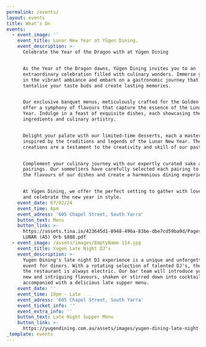 ```yaml
---
permalink: /events/
layout: events
title: What’s On
events:
  - event_image: ''
    event_title: Lunar New Year at Yūgen Dining.
    event_description: >-
      Celebrate the Year of the Dragon with at Yūgen Dining


      As the Year of the Dragon dawns, Yūgen Dining invites you to an
      extraordinary celebration filled with culinary wonders. Immerse yourself
      in the vibrant ambiance and embark on a gastronomic journey that will
      tantalise your taste buds and create lasting memories.


      Our exclusive banquet menus, meticulously crafted for the Golden Orb,
      offer a symphony of flavours that capture the essence of the Lunar New
      Year. Indulge in a feast of exquisite dishes, each showcasing the finest
      ingredients and culinary artistry.


      Delight your palate with our limited-time desserts, each a masterpiece
      inspired by the traditions and legends of the Lunar New Year. These sweet
      creations are a testament to the creativity and skill of our pastry chefs.


      Complement your culinary journey with our expertly curated sake and wine
      pairings. Our sommeliers have carefully selected each pairing to enhance
      the flavours of our dishes and create a harmonious dining experience.


      At Yūgen Dining, we offer the perfect setting to gather with loved ones
      and celebrate the new year in style.
    event_date: 07/02/24
    event_time: 6pm
    event_adress: '605 Chapel Street, South Yarra'
    button_text: Menu
    button_link: >-
      https://assets.tina.io/423645d1-8948-496a-83be-dbe7cd59ba9d/Pages from
      LUNAR (A5) Orb $888.pdf
  - event_image: /assets/images/EmptyName 114.jpg
    event_title: Yugen Late Night DJ's
    event_description: >-
      Yugen Dining's late night DJ experience is a unique and unforgettable
      event for diners. With a rotating selection of talented DJ's, the vibe at
      the restaurant is always electric. Our bar team will introduce you to some
      new and intriguing flavours, shaken or stirred down into cocktails
      accompanied with a delicious late supper menu. 
    event_date: ''
    event_time: 10pm - Late
    event_adress: '605 Chapel Street, South Yarra'
    event_ticket_info: ''
    event_extra_info: ''
    button_text: Late Night Supper Menu
    button_link: >-
      https://yugendining.com.au/assets/images/yugen-dining-late-night-snack-menu-january-2023.pdf
_template: events
---
```


